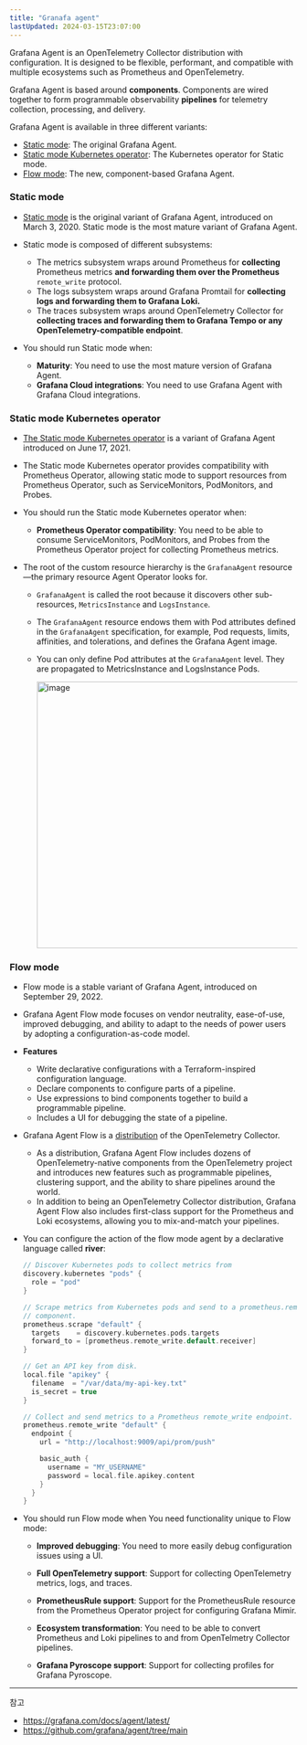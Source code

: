 ```yaml
---
title: "Granafa agent"
lastUpdated: 2024-03-15T23:07:00
---
```


Grafana Agent is an OpenTelemetry Collector distribution with configuration. It is designed to be flexible, performant, and compatible with multiple ecosystems such as Prometheus and OpenTelemetry.

Grafana Agent is based around **components**. Components are wired together to form programmable observability **pipelines** for telemetry collection, processing, and delivery.

Grafana Agent is available in three different variants:

- [Static mode](https://grafana.com/docs/agent/latest/static/): The original Grafana Agent.
- [Static mode Kubernetes operator](https://grafana.com/docs/agent/latest/operator/): The Kubernetes operator for Static mode.
- [Flow mode](https://grafana.com/docs/agent/latest/flow/): The new, component-based Grafana Agent.

### Static mode

- [Static mode](https://grafana.com/docs/agent/latest/static/) is the original variant of Grafana Agent, introduced on March 3, 2020. Static mode is the most mature variant of Grafana Agent.

- Static mode is composed of different subsystems:
  
  - The metrics subsystem wraps around Prometheus for **collecting** Prometheus metrics **and forwarding them over the Prometheus** `remote_write` protocol.
  - The logs subsystem wraps around Grafana Promtail for **collecting logs and forwarding them to Grafana Loki.**
  - The traces subsystem wraps around OpenTelemetry Collector for **collecting traces and forwarding them to Grafana Tempo or any OpenTelemetry-compatible endpoint**.

- You should run Static mode when:
  
  - **Maturity**: You need to use the most mature version of Grafana Agent.
  - **Grafana Cloud integrations**: You need to use Grafana Agent with Grafana Cloud integrations.

### Static mode Kubernetes operator

- [The Static mode Kubernetes operator](https://grafana.com/docs/agent/latest/operator/) is a variant of Grafana Agent introduced on June 17, 2021. 

- The Static mode Kubernetes operator provides compatibility with Prometheus Operator, allowing static mode to support resources from Prometheus Operator, such as ServiceMonitors, PodMonitors, and Probes.

- You should run the Static mode Kubernetes operator when:

  - **Prometheus Operator compatibility**: You need to be able to consume ServiceMonitors, PodMonitors, and Probes from the Prometheus Operator project for collecting Prometheus metrics.

- The root of the custom resource hierarchy is the `GrafanaAgent` resource—the primary resource Agent Operator looks for. 
  
  - `GrafanaAgent` is called the root because it discovers other sub-resources, `MetricsInstance` and `LogsInstance`. 
  - The `GrafanaAgent` resource endows them with Pod attributes defined in the `GrafanaAgent` specification, for example, Pod requests, limits, affinities, and tolerations, and defines the Grafana Agent image.
  - You can only define Pod attributes at the `GrafanaAgent` level. They are propagated to MetricsInstance and LogsInstance Pods.

    <img width="467" alt="image" src="https://github.com/rlaisqls/TIL/assets/81006587/71aa31f8-c3b1-46b4-80cc-e5f8842268f6">

### Flow mode

- Flow mode is a stable variant of Grafana Agent, introduced on September 29, 2022.

- Grafana Agent Flow mode focuses on vendor neutrality, ease-of-use, improved debugging, and ability to adapt to the needs of power users by adopting a configuration-as-code model.

- **Features**
  - Write declarative configurations with a Terraform-inspired configuration language.
  - Declare components to configure parts of a pipeline.
  - Use expressions to bind components together to build a programmable pipeline.
  - Includes a UI for debugging the state of a pipeline.

- Grafana Agent Flow is a [distribution](https://opentelemetry.io/ecosystem/distributions/) of the OpenTelemetry Collector.
  - As a distribution, Grafana Agent Flow includes dozens of OpenTelemetry-native components from the OpenTelemetry project and introduces new features such as programmable pipelines, clustering support, and the ability to share pipelines around the world.
  - In addition to being an OpenTelemetry Collector distribution, Grafana Agent Flow also includes first-class support for the Prometheus and Loki ecosystems, allowing you to mix-and-match your pipelines.

- You can configure the action of the flow mode agent by a declarative language called **river**:
  
  ```c
  // Discover Kubernetes pods to collect metrics from
  discovery.kubernetes "pods" {
    role = "pod"
  }

  // Scrape metrics from Kubernetes pods and send to a prometheus.remote_write
  // component.
  prometheus.scrape "default" {
    targets    = discovery.kubernetes.pods.targets
    forward_to = [prometheus.remote_write.default.receiver]
  }

  // Get an API key from disk.
  local.file "apikey" {
    filename  = "/var/data/my-api-key.txt"
    is_secret = true
  }

  // Collect and send metrics to a Prometheus remote_write endpoint.
  prometheus.remote_write "default" {
    endpoint {
      url = "http://localhost:9009/api/prom/push"

      basic_auth {
        username = "MY_USERNAME"
        password = local.file.apikey.content
      }
    }
  }
  ```


- You should run Flow mode when You need functionality unique to Flow mode:

  - **Improved debugging**: You need to more easily debug configuration issues using a UI.

  - **Full OpenTelemetry support**: Support for collecting OpenTelemetry metrics, logs, and traces.

  - **PrometheusRule support**: Support for the PrometheusRule resource from the Prometheus Operator project for configuring Grafana Mimir.

  - **Ecosystem transformation**: You need to be able to convert Prometheus and Loki pipelines to and from OpenTelmetry Collector pipelines.

  - **Grafana Pyroscope support**: Support for collecting profiles for Grafana Pyroscope.
  
---
참고
- https://grafana.com/docs/agent/latest/
- https://github.com/grafana/agent/tree/main